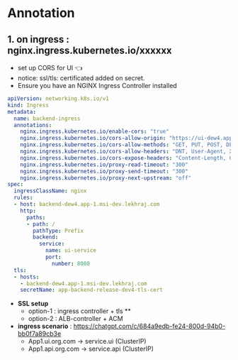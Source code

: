 # Annotation
## 1. on ingress : nginx.ingress.kubernetes.io/xxxxxx
- set up CORS for UI :point_left:
- notice: ssl/tls: certificated added on secret.
- Ensure you have an NGINX Ingress Controller installed
```yaml
apiVersion: networking.k8s.io/v1
kind: Ingress
metadata:
  name: backend-ingress
  annotations:
    nginx.ingress.kubernetes.io/enable-cors: "true"
    nginx.ingress.kubernetes.io/cors-allow-origin: "https://ui-dew4.app-1.msi-dev.lekhraj.com"
    nginx.ingress.kubernetes.io/cors-allow-methods: "GET, PUT, POST, DELETE, PATCH, OPTIONS"
    nginx.ingress.kubernetes.io/cors-allow-headers: "DNT, User-Agent, X-Requested-With, If-Modified-Since, Cache-Control, Content-Type, Range, Correlation-id, authorization"
    nginx.ingress.kubernetes.io/cors-expose-headers: "Content-Length, Content-Range"
    nginx.ingress.kubernetes.io/proxy-read-timeout: "300"
    nginx.ingress.kubernetes.io/proxy-send-timeout: "300"
    nginx.ingress.kubernetes.io/proxy-next-upstream: "off"
spec:
  ingressClassName: nginx
  rules:
  - host: backend-dew4.app-1.msi-dev.lekhraj.com
    http:
      paths:
      - path: /
        pathType: Prefix
        backend:
          service:
            name: ui-service
            port:
              number: 8080
  tls:
  - hosts:
    - backend-dew4.app-1.msi-dev.lekhraj.com
    secretName: app-backend-release-dev4-tls-cert
```
- **SSL setup**
  - option-1 : ingress controller + tls **
  - option-2 : ALB-controller + ACM
- **ingress scenario** : https://chatgpt.com/c/684a9edb-fe24-800d-94b0-bb0f7a89cb3e
  - App1.ui.org.com → service.ui (ClusterIP)
  - App1.api.org.com → service.api (ClusterIP)